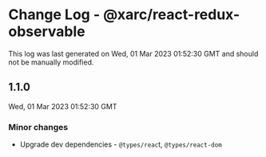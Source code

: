 # Change Log - @xarc/react-redux-observable

This log was last generated on Wed, 01 Mar 2023 01:52:30 GMT and should not be manually modified.

## 1.1.0
Wed, 01 Mar 2023 01:52:30 GMT

### Minor changes

- Upgrade dev dependencies - `@types/reac`t, `@types/react-dom`

